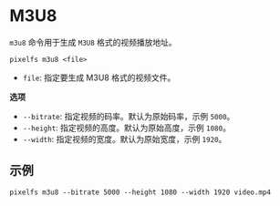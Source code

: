 # M3U8

`m3u8` 命令用于生成 `M3U8` 格式的视频播放地址。

```shell
pixelfs m3u8 <file>
```

- `file`: 指定要生成 M3U8 格式的视频文件。

**选项**

- `--bitrate`: 指定视频的码率。默认为原始码率，示例 `5000`。
- `--height`: 指定视频的高度。默认为原始高度，示例 `1080`。
- `--width`: 指定视频的宽度。默认为原始宽度，示例 `1920`。

## 示例

```shell
pixelfs m3u8 --bitrate 5000 --height 1080 --width 1920 video.mp4
```
